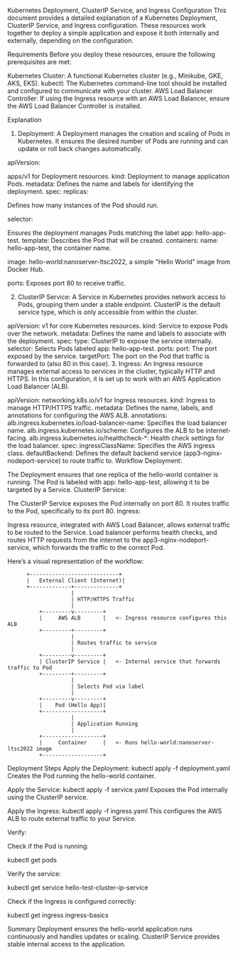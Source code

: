 Kubernetes Deployment, ClusterIP Service, and Ingress Configuration
This document provides a detailed explanation of a Kubernetes Deployment, ClusterIP Service, and Ingress configuration. These resources work together to deploy a simple application and expose it both internally and externally, depending on the configuration.

Requirements
Before you deploy these resources, ensure the following prerequisites are met:

Kubernetes Cluster: A functional Kubernetes cluster (e.g., Minikube, GKE, AKS, EKS).
kubectl: The Kubernetes command-line tool should be installed and configured to communicate with your cluster.
AWS Load Balancer Controller: If using the Ingress resource with an AWS Load Balancer, ensure the AWS Load Balancer Controller is installed.

Explanation
1. Deployment:
A Deployment manages the creation and scaling of Pods in Kubernetes. It ensures the desired number of Pods are running and can update or roll back changes automatically.

apiVersion:

apps/v1 for Deployment resources.
kind: Deployment to manage application Pods.
metadata: Defines the name and labels for identifying the deployment.
spec:
replicas:

Defines how many instances of the Pod should run.

selector: 

Ensures the deployment manages Pods matching the label app: hello-app-test.
template: Describes the Pod that will be created.
containers:
name: hello-app-test, the container name.

image: hello-world:nanoserver-ltsc2022, a simple "Hello World" image from Docker Hub.

ports: Exposes port 80 to receive traffic.

2. ClusterIP Service:
A Service in Kubernetes provides network access to Pods, grouping them under a stable endpoint. ClusterIP is the default service type, which is only accessible from within the cluster.

apiVersion: v1 for core Kubernetes resources.
kind: Service to expose Pods over the network.
metadata: Defines the name and labels to associate with the deployment.
spec:
type: ClusterIP to expose the service internally.
selector: Selects Pods labeled app: hello-app-test.
ports:
port: The port exposed by the service.
targetPort: The port on the Pod that traffic is forwarded to (also 80 in this case).
3. Ingress:
An Ingress resource manages external access to services in the cluster, typically HTTP and HTTPS. In this configuration, it is set up to work with an AWS Application Load Balancer (ALB).

apiVersion: networking.k8s.io/v1 for Ingress resources.
kind: Ingress to manage HTTP/HTTPS traffic.
metadata: Defines the name, labels, and annotations for configuring the AWS ALB.
annotations:
alb.ingress.kubernetes.io/load-balancer-name: Specifies the load balancer name.
alb.ingress.kubernetes.io/scheme: Configures the ALB to be internet-facing.
alb.ingress.kubernetes.io/healthcheck-*: Health check settings for the load balancer.
spec:
ingressClassName: Specifies the AWS ingress class.
defaultBackend: Defines the default backend service (app3-nginx-nodeport-service) to route traffic to.
Workflow
Deployment:

The Deployment ensures that one replica of the hello-world container is running.
The Pod is labeled with app: hello-app-test, allowing it to be targeted by a Service.
ClusterIP Service:

The ClusterIP Service exposes the Pod internally on port 80.
It routes traffic to the Pod, specifically to its port 80.
Ingress:

Ingress resource, integrated with AWS Load Balancer, allows external traffic to be routed to the Service.
Load balancer performs health checks, and routes HTTP requests from the internet to the app3-nginx-nodeport-service, which forwards the traffic to the correct Pod.



Here’s a visual representation of the workflow:

          +----------------------------+
          |   External Client (Internet)|  
          +-------------+--------------+
                        |
                        | HTTP/HTTPS Traffic
                        |
              +---------v---------+
              |     AWS ALB       |   <- Ingress resource configures this ALB
              +---------+---------+
                        |
                        | Routes traffic to service
                        |
              +---------v---------+
              | ClusterIP Service |   <- Internal service that forwards traffic to Pod
              +---------+---------+
                        |
                        | Selects Pod via label
                        |
              +---------v---------+
              |    Pod (Hello App)|
              +-------------------+
                        |
                        | Application Running
                        |
              +-------------------+
              |     Container     |   <- Runs hello-world:nanoserver-ltsc2022 image
              +-------------------+


Deployment Steps
Apply the Deployment:
kubectl apply -f deployment.yaml
Creates the Pod running the hello-world container.

Apply the Service:
kubectl apply -f service.yaml
Exposes the Pod internally using the ClusterIP service.

Apply the Ingress:
kubectl apply -f ingress.yaml
This configures the AWS ALB to route external traffic to your Service.

Verify:

Check if the Pod is running:

kubectl get pods

Verify the service:

kubectl get service hello-test-cluster-ip-service

Check if the Ingress is configured correctly:

kubectl get ingress ingress-basics

Summary
Deployment ensures the hello-world application runs continuously and handles updates or scaling.
ClusterIP Service provides stable internal access to the application.
